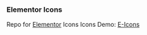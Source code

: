 ### Elementor Icons ###

Repo for [Elementor](https://github.com/pojome/elementor) Icons
Icons Demo: [E-Icons](https://pojome.github.io/elementor-icons/)
